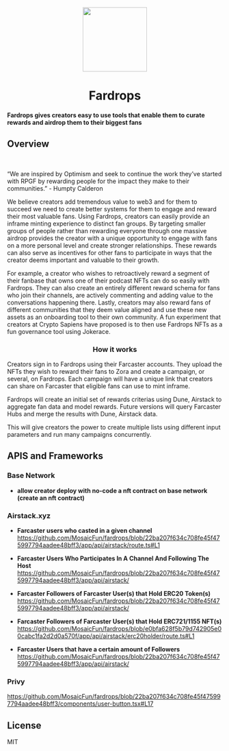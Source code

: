 <p align="center">
   <br/>
   <a href="#" target="_blank"><img width="150px" src="https://fardrops-v1.vercel.app/logo.png" /></a>
   <h1 align="center">Fardrops</h1>
   <h4 align="left">
   Fardrops gives creators easy to use tools that enable them to curate rewards and airdrop them to their biggest fans
   </h4>
</p>

## Overview

   <br/>
   <p align="left">
“We are inspired by Optimism and seek to continue the work they’ve started with RPGF by rewarding people for the impact they make to their communities.” - Humpty Calderon
</p>
   <p align="left">
We believe creators add tremendous value to web3 and for them to succeed we need to create better systems for them to engage and reward their most valuable fans. Using Fardrops, creators can easily provide an inframe minting experience to distinct fan groups. By targeting smaller groups of people rather than rewarding everyone through one massive airdrop provides the creator with a unique opportunity to engage with fans on a more personal level and create stronger relationships. These rewards can also serve as incentives for other fans to participate in ways that the creator deems important and valuable to their growth.
</p>
   <p align="left">
For example, a creator who wishes to retroactively reward a segment of their fanbase that owns one of their podcast NFTs can do so easily with Fardrops. They can also create an entirely different reward schema for fans who join their channels, are actively commenting and adding value to the conversations happening there. Lastly, creators may also reward fans of different communities that they deem value aligned and use these new assets as an onboarding tool to their own community. A fun experiment that creators at Crypto Sapiens have proposed is to then use Fardrops NFTs as a fun governance tool using Jokerace.
</p>
<h3 align="center">How it works</h3>
   <p align="left">
Creators sign in to Fardrops using their Farcaster accounts. They upload the NFTs they wish to reward their fans to Zora and create a campaign, or several, on Fardrops. Each campaign will have a unique link that creators can share on Farcaster that eligible fans can use to mint inframe. 
</p>
   <p align="left">
Fardrops will create an initial set of rewards criterias using Dune, Airstack to aggregate fan data and model rewards. Future versions will query Farcaster Hubs and merge the results with Dune, Airstack data.
</p>
   <p align="left">
This will give creators the power to create multiple lists using different input parameters and run many campaigns concurrently.

   </p>

## APIS and Frameworks

### Base Network

 - **allow creator deploy with no-code a nft contract on base network (create an nft contract)**

### Airstack.xyz

- **Farcaster users who casted in a given channel**
https://github.com/MosaicFun/fardrops/blob/22ba207f634c708fe45f475997794aadee48bff3/app/api/airstack/route.ts#L1

- **Farcaster Users Who Participates In A Channel And Following The Host**
https://github.com/MosaicFun/fardrops/blob/22ba207f634c708fe45f475997794aadee48bff3/app/api/airstack/

- **Farcaster Followers of Farcaster User(s) that Hold ERC20 Token(s)**
https://github.com/MosaicFun/fardrops/blob/22ba207f634c708fe45f475997794aadee48bff3/app/api/airstack/

- **Farcaster Followers of Farcaster User(s) that Hold ERC721/1155 NFT(s)**
https://github.com/MosaicFun/fardrops/blob/e0bfa628f5b79d742905e00cabc1fa2d2d0a570f/app/api/airstack/erc20holder/route.ts#L1

- **Farcaster Users that have a certain amount of Followers**
https://github.com/MosaicFun/fardrops/blob/22ba207f634c708fe45f475997794aadee48bff3/app/api/airstack/

### Privy

https://github.com/MosaicFun/fardrops/blob/22ba207f634c708fe45f475997794aadee48bff3/components/user-button.tsx#L17


## License

MIT
